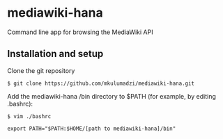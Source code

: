 mediawiki-hana
==============

Command line app for browsing the MediaWiki API

## Installation and setup

Clone the git repository

```shell
$ git clone https://github.com/mkulumadzi/mediawiki-hana.git
```

Add the mediawiki-hana /bin directory to $PATH (for example, by editing .bashrc):

```shell
$ vim ./bashrc

export PATH="$PATH:$HOME/[path to mediawiki-hana]/bin"
```
